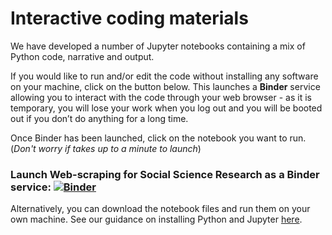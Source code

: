 # Interactive coding materials

We have developed a number of Jupyter notebooks containing a mix of Python code, narrative and output.

If you would like to run and/or edit the code without installing any software on your machine, click on the button below. This launches a **Binder** service allowing you to interact with the code through your web browser - as it is temporary, you will lose your work when you log out and you will be booted out if you don’t do anything for a long time.

Once Binder has been launched, click on the notebook you want to run. (*Don't worry if takes up to a minute to launch*)

### Launch Web-scraping for Social Science Research as a Binder service: [![Binder](http://mybinder.org/badge_logo.svg)](https://mybinder.org/v2/gh/UKDataServiceOpen/web-scraping/master?filepath=code)<br>

Alternatively, you can download the notebook files and run them on your own machine. See our guidance on installing Python and Jupyter [here](https://github.com/UKDataServiceOpen/new-forms-of-data/blob/master/installation.md).
